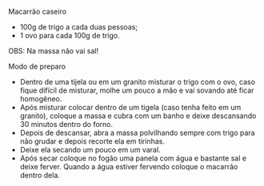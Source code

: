 ﻿Macarrão caseiro


* 100g de trigo a cada duas pessoas;
* 1 ovo para cada 100g de trigo.


OBS: Na massa não vai sal!


Modo de preparo


* Dentro de uma tijela ou em um granito misturar o trigo com o ovo, caso fique difícil de misturar, molhe um pouco a mão e vai sovando até ficar homogêneo.  
* Após misturar colocar dentro de um tigela (caso tenha feito em um granito), coloque a massa e cubra com um banho e deixe descansando 30 minutos dentro do forno.
* Depois de descansar, abra a massa polvilhando sempre com trigo para não grudar e depois recorte ela em tirinhas.
* Deixe ela secando um pouco em um varal.
* Após secar coloque no fogão uma panela com água e bastante sal e deixe ferver. Quando a água estiver fervendo coloque o macarrão dentro dela.